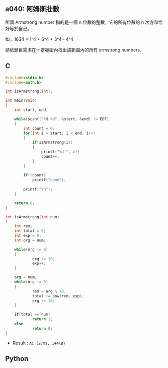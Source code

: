 ## a040: 阿姆斯壯數
所謂 Armstrong number 指的是一個 n 位數的整數，它的所有位數的 n 次方和恰好等於自己。

如；1634 = 1^4 + 6^4 + 3^4+ 4^4 

請依題目需求在一定範圍內找出該範圍內的所有 armstrong numbers.

## C
```C
#include<stdio.h>                                                                                                                                                                                           
#include<math.h>

int isArmstrong(int);

int main(void)
{
    int start, end;

	while(scanf("%d %d", &start, &end) != EOF)
	{
		int count = 0;
		for(int i = start; i < end; i++)
		{
			if(isArmstrong(i))
			{
				printf("%d ", i);
				count++;
			}
		}
		
		if(!count)
			printf("none");
			  
		printf("\n");
	}

    return 0;
}

int isArmstrong(int num)
{
    int rem;
    int total = 0;
    int exp = 0;
    int org = num;

    while(org != 0)
    {
            org /= 10;
            exp++;
    }

    org = num;
    while(org != 0)
    {
            rem = org % 10;
            total += pow(rem, exp);
            org /= 10;
    }

    if(total == num)
            return 1;
    else
            return 0;
}
```
 * Result : `AC (27ms, 144KB)`

## Python
